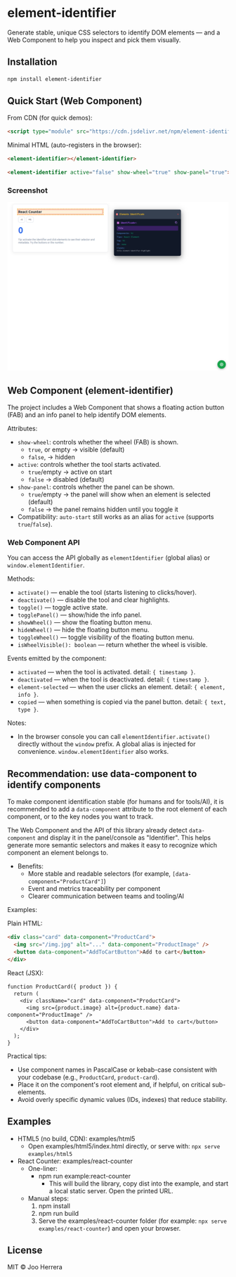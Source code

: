 # element-identifier

Generate stable, unique CSS selectors to identify DOM elements — and a Web Component to help you inspect and pick them visually.

## Installation

```bash
npm install element-identifier
```

## Quick Start (Web Component)

From CDN (for quick demos):

```html
<script type="module" src="https://cdn.jsdelivr.net/npm/element-identifier/dist/index.esm.js"></script>
```

Minimal HTML (auto-registers in the browser):

```html
<element-identifier></element-identifier>
```

```html
<element-identifier active="false" show-wheel="true" show-panel="true"></element-identifier>
```


### Screenshot

![Element Identifier demo on a React Counter example](examples/img.png)


## Web Component (element-identifier)

The project includes a Web Component that shows a floating action button (FAB) and an info panel to help identify DOM elements.

Attributes:
- `show-wheel`: controls whether the wheel (FAB) is shown.
  - `true`, or empty → visible (default)
  - `false`, → hidden
- `active`: controls whether the tool starts activated.
  - `true`/empty → active on start
  - `false` → disabled (default)
- `show-panel`: controls whether the panel can be shown.
  - `true`/empty → the panel will show when an element is selected (default)
  - `false` → the panel remains hidden until you toggle it
- Compatibility: `auto-start` still works as an alias for `active` (supports `true`/`false`).

### Web Component API

You can access the API globally as `elementIdentifier` (global alias) or `window.elementIdentifier`.

Methods:
- `activate()` — enable the tool (starts listening to clicks/hover).
- `deactivate()` — disable the tool and clear highlights.
- `toggle()` — toggle active state.
- `togglePanel()` — show/hide the info panel.
- `showWheel()` — show the floating button menu.
- `hideWheel()` — hide the floating button menu.
- `toggleWheel()` — toggle visibility of the floating button menu.
- `isWheelVisible(): boolean` — return whether the wheel is visible.

Events emitted by the component:
- `activated` — when the tool is activated. detail: `{ timestamp }`.
- `deactivated` — when the tool is deactivated. detail: `{ timestamp }`.
- `element-selected` — when the user clicks an element. detail: `{ element, info }`.
- `copied` — when something is copied via the panel button. detail: `{ text, type }`.

Notes:
- In the browser console you can call `elementIdentifier.activate()` directly without the `window` prefix. A global alias is injected for convenience. `window.elementIdentifier` also works.

## Recommendation: use data-component to identify components

To make component identification stable (for humans and for tools/AI), it is recommended to add a `data-component` attribute to the root element of each component, or to the key nodes you want to track.

The Web Component and the API of this library already detect `data-component` and display it in the panel/console as "Identifier". This helps generate more semantic selectors and makes it easy to recognize which component an element belongs to.

- Benefits:
  - More stable and readable selectors (for example, `[data-component="ProductCard"]`)
  - Event and metrics traceability per component
  - Clearer communication between teams and tooling/AI

Examples:

Plain HTML:

```html
<div class="card" data-component="ProductCard">
  <img src="/img.jpg" alt="..." data-component="ProductImage" />
  <button data-component="AddToCartButton">Add to cart</button>
</div>
```

React (JSX):

```tsx
function ProductCard({ product }) {
  return (
    <div className="card" data-component="ProductCard">
      <img src={product.image} alt={product.name} data-component="ProductImage" />
      <button data-component="AddToCartButton">Add to cart</button>
    </div>
  );
}
```

Practical tips:
- Use component names in PascalCase or kebab-case consistent with your codebase (e.g., `ProductCard`, `product-card`).
- Place it on the component's root element and, if helpful, on critical sub-elements.
- Avoid overly specific dynamic values (IDs, indexes) that reduce stability.

## Examples

- HTML5 (no build, CDN): examples/html5
  - Open examples/html5/index.html directly, or serve with: `npx serve examples/html5`
- React Counter: examples/react-counter
  - One-liner:
    - npm run example:react-counter
      - This will build the library, copy dist into the example, and start a local static server. Open the printed URL.
  - Manual steps:
    1. npm install
    2. npm run build
    3. Serve the examples/react-counter folder (for example: `npx serve examples/react-counter`) and open your browser.

## License

MIT © Joo Herrera
